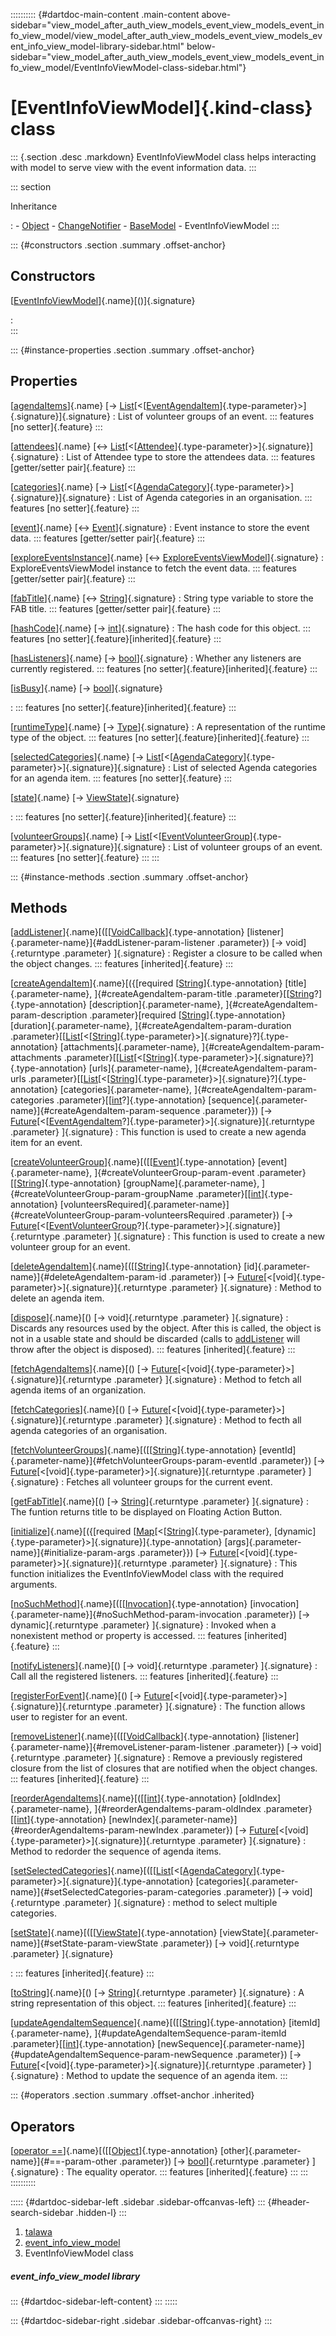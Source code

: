 :::::::::: {#dartdoc-main-content .main-content above-sidebar="view_model_after_auth_view_models_event_view_models_event_info_view_model/view_model_after_auth_view_models_event_view_models_event_info_view_model-library-sidebar.html" below-sidebar="view_model_after_auth_view_models_event_view_models_event_info_view_model/EventInfoViewModel-class-sidebar.html"}
<div>

# [EventInfoViewModel]{.kind-class} class

</div>

::: {.section .desc .markdown}
EventInfoViewModel class helps interacting with model to serve view with
the event information data.
:::

::: section

Inheritance

:   -   [Object](https://api.flutter.dev/flutter/dart-core/Object-class.html)
    -   [ChangeNotifier](https://api.flutter.dev/flutter/foundation/ChangeNotifier-class.html)
    -   [BaseModel](../view_model_base_view_model/BaseModel-class.html)
    -   EventInfoViewModel
:::

::: {#constructors .section .summary .offset-anchor}
## Constructors

[[EventInfoViewModel](../view_model_after_auth_view_models_event_view_models_event_info_view_model/EventInfoViewModel/EventInfoViewModel.html)]{.name}[()]{.signature}

:   
:::

::: {#instance-properties .section .summary .offset-anchor}
## Properties

[[agendaItems](../view_model_after_auth_view_models_event_view_models_event_info_view_model/EventInfoViewModel/agendaItems.html)]{.name} [→ [List](https://api.flutter.dev/flutter/dart-core/List-class.html)[\<[[EventAgendaItem](../models_events_event_agenda_item/EventAgendaItem-class.html)]{.type-parameter}\>]{.signature}]{.signature}
:   List of volunteer groups of an event.
    ::: features
    [no setter]{.feature}
    :::

[[attendees](../view_model_after_auth_view_models_event_view_models_event_info_view_model/EventInfoViewModel/attendees.html)]{.name} [↔ [List](https://api.flutter.dev/flutter/dart-core/List-class.html)[\<[[Attendee](../models_events_event_model/Attendee-class.html)]{.type-parameter}\>]{.signature}]{.signature}
:   List of Attendee type to store the attendees data.
    ::: features
    [getter/setter pair]{.feature}
    :::

[[categories](../view_model_after_auth_view_models_event_view_models_event_info_view_model/EventInfoViewModel/categories.html)]{.name} [→ [List](https://api.flutter.dev/flutter/dart-core/List-class.html)[\<[[AgendaCategory](../models_events_event_agenda_category/AgendaCategory-class.html)]{.type-parameter}\>]{.signature}]{.signature}
:   List of Agenda categories in an organisation.
    ::: features
    [no setter]{.feature}
    :::

[[event](../view_model_after_auth_view_models_event_view_models_event_info_view_model/EventInfoViewModel/event.html)]{.name} [↔ [Event](../models_events_event_model/Event-class.html)]{.signature}
:   Event instance to store the event data.
    ::: features
    [getter/setter pair]{.feature}
    :::

[[exploreEventsInstance](../view_model_after_auth_view_models_event_view_models_event_info_view_model/EventInfoViewModel/exploreEventsInstance.html)]{.name} [↔ [ExploreEventsViewModel](../view_model_after_auth_view_models_event_view_models_explore_events_view_model/ExploreEventsViewModel-class.html)]{.signature}
:   ExploreEventsViewModel instance to fetch the event data.
    ::: features
    [getter/setter pair]{.feature}
    :::

[[fabTitle](../view_model_after_auth_view_models_event_view_models_event_info_view_model/EventInfoViewModel/fabTitle.html)]{.name} [↔ [String](https://api.flutter.dev/flutter/dart-core/String-class.html)]{.signature}
:   String type variable to store the FAB title.
    ::: features
    [getter/setter pair]{.feature}
    :::

[[hashCode](https://api.flutter.dev/flutter/dart-core/Object/hashCode.html)]{.name} [→ [int](https://api.flutter.dev/flutter/dart-core/int-class.html)]{.signature}
:   The hash code for this object.
    ::: features
    [no setter]{.feature}[inherited]{.feature}
    :::

[[hasListeners](https://api.flutter.dev/flutter/foundation/ChangeNotifier/hasListeners.html)]{.name} [→ [bool](https://api.flutter.dev/flutter/dart-core/bool-class.html)]{.signature}
:   Whether any listeners are currently registered.
    ::: features
    [no setter]{.feature}[inherited]{.feature}
    :::

[[isBusy](../view_model_base_view_model/BaseModel/isBusy.html)]{.name} [→ [bool](https://api.flutter.dev/flutter/dart-core/bool-class.html)]{.signature}

:   ::: features
    [no setter]{.feature}[inherited]{.feature}
    :::

[[runtimeType](https://api.flutter.dev/flutter/dart-core/Object/runtimeType.html)]{.name} [→ [Type](https://api.flutter.dev/flutter/dart-core/Type-class.html)]{.signature}
:   A representation of the runtime type of the object.
    ::: features
    [no setter]{.feature}[inherited]{.feature}
    :::

[[selectedCategories](../view_model_after_auth_view_models_event_view_models_event_info_view_model/EventInfoViewModel/selectedCategories.html)]{.name} [→ [List](https://api.flutter.dev/flutter/dart-core/List-class.html)[\<[[AgendaCategory](../models_events_event_agenda_category/AgendaCategory-class.html)]{.type-parameter}\>]{.signature}]{.signature}
:   List of selected Agenda categories for an agenda item.
    ::: features
    [no setter]{.feature}
    :::

[[state](../view_model_base_view_model/BaseModel/state.html)]{.name} [→ [ViewState](../enums_enums/ViewState.html)]{.signature}

:   ::: features
    [no setter]{.feature}[inherited]{.feature}
    :::

[[volunteerGroups](../view_model_after_auth_view_models_event_view_models_event_info_view_model/EventInfoViewModel/volunteerGroups.html)]{.name} [→ [List](https://api.flutter.dev/flutter/dart-core/List-class.html)[\<[[EventVolunteerGroup](../models_events_event_volunteer_group/EventVolunteerGroup-class.html)]{.type-parameter}\>]{.signature}]{.signature}
:   List of volunteer groups of an event.
    ::: features
    [no setter]{.feature}
    :::
:::

::: {#instance-methods .section .summary .offset-anchor}
## Methods

[[addListener](https://api.flutter.dev/flutter/foundation/ChangeNotifier/addListener.html)]{.name}[([[[VoidCallback](https://api.flutter.dev/flutter/dart-ui/VoidCallback.html)]{.type-annotation} [listener]{.parameter-name}]{#addListener-param-listener .parameter}) [→ void]{.returntype .parameter} ]{.signature}
:   Register a closure to be called when the object changes.
    ::: features
    [inherited]{.feature}
    :::

[[createAgendaItem](../view_model_after_auth_view_models_event_view_models_event_info_view_model/EventInfoViewModel/createAgendaItem.html)]{.name}[({[required [[String](https://api.flutter.dev/flutter/dart-core/String-class.html)]{.type-annotation} [title]{.parameter-name}, ]{#createAgendaItem-param-title .parameter}[[[String](https://api.flutter.dev/flutter/dart-core/String-class.html)?]{.type-annotation} [description]{.parameter-name}, ]{#createAgendaItem-param-description .parameter}[required [[String](https://api.flutter.dev/flutter/dart-core/String-class.html)]{.type-annotation} [duration]{.parameter-name}, ]{#createAgendaItem-param-duration .parameter}[[[List](https://api.flutter.dev/flutter/dart-core/List-class.html)[\<[[String](https://api.flutter.dev/flutter/dart-core/String-class.html)]{.type-parameter}\>]{.signature}?]{.type-annotation} [attachments]{.parameter-name}, ]{#createAgendaItem-param-attachments .parameter}[[[List](https://api.flutter.dev/flutter/dart-core/List-class.html)[\<[[String](https://api.flutter.dev/flutter/dart-core/String-class.html)]{.type-parameter}\>]{.signature}?]{.type-annotation} [urls]{.parameter-name}, ]{#createAgendaItem-param-urls .parameter}[[[List](https://api.flutter.dev/flutter/dart-core/List-class.html)[\<[[String](https://api.flutter.dev/flutter/dart-core/String-class.html)]{.type-parameter}\>]{.signature}?]{.type-annotation} [categories]{.parameter-name}, ]{#createAgendaItem-param-categories .parameter}[[[int](https://api.flutter.dev/flutter/dart-core/int-class.html)?]{.type-annotation} [sequence]{.parameter-name}]{#createAgendaItem-param-sequence .parameter}}) [→ [Future](https://api.flutter.dev/flutter/dart-core/Future-class.html)[\<[[EventAgendaItem](../models_events_event_agenda_item/EventAgendaItem-class.html)?]{.type-parameter}\>]{.signature}]{.returntype .parameter} ]{.signature}
:   This function is used to create a new agenda item for an event.

[[createVolunteerGroup](../view_model_after_auth_view_models_event_view_models_event_info_view_model/EventInfoViewModel/createVolunteerGroup.html)]{.name}[([[[Event](../models_events_event_model/Event-class.html)]{.type-annotation} [event]{.parameter-name}, ]{#createVolunteerGroup-param-event .parameter}[[[String](https://api.flutter.dev/flutter/dart-core/String-class.html)]{.type-annotation} [groupName]{.parameter-name}, ]{#createVolunteerGroup-param-groupName .parameter}[[[int](https://api.flutter.dev/flutter/dart-core/int-class.html)]{.type-annotation} [volunteersRequired]{.parameter-name}]{#createVolunteerGroup-param-volunteersRequired .parameter}) [→ [Future](https://api.flutter.dev/flutter/dart-core/Future-class.html)[\<[[EventVolunteerGroup](../models_events_event_volunteer_group/EventVolunteerGroup-class.html)?]{.type-parameter}\>]{.signature}]{.returntype .parameter} ]{.signature}
:   This function is used to create a new volunteer group for an event.

[[deleteAgendaItem](../view_model_after_auth_view_models_event_view_models_event_info_view_model/EventInfoViewModel/deleteAgendaItem.html)]{.name}[([[[String](https://api.flutter.dev/flutter/dart-core/String-class.html)]{.type-annotation} [id]{.parameter-name}]{#deleteAgendaItem-param-id .parameter}) [→ [Future](https://api.flutter.dev/flutter/dart-core/Future-class.html)[\<[void]{.type-parameter}\>]{.signature}]{.returntype .parameter} ]{.signature}
:   Method to delete an agenda item.

[[dispose](https://api.flutter.dev/flutter/foundation/ChangeNotifier/dispose.html)]{.name}[() [→ void]{.returntype .parameter} ]{.signature}
:   Discards any resources used by the object. After this is called, the
    object is not in a usable state and should be discarded (calls to
    [addListener](https://api.flutter.dev/flutter/foundation/ChangeNotifier/addListener.html)
    will throw after the object is disposed).
    ::: features
    [inherited]{.feature}
    :::

[[fetchAgendaItems](../view_model_after_auth_view_models_event_view_models_event_info_view_model/EventInfoViewModel/fetchAgendaItems.html)]{.name}[() [→ [Future](https://api.flutter.dev/flutter/dart-core/Future-class.html)[\<[void]{.type-parameter}\>]{.signature}]{.returntype .parameter} ]{.signature}
:   Method to fetch all agenda items of an organization.

[[fetchCategories](../view_model_after_auth_view_models_event_view_models_event_info_view_model/EventInfoViewModel/fetchCategories.html)]{.name}[() [→ [Future](https://api.flutter.dev/flutter/dart-core/Future-class.html)[\<[void]{.type-parameter}\>]{.signature}]{.returntype .parameter} ]{.signature}
:   Method to fecth all agenda categories of an organisation.

[[fetchVolunteerGroups](../view_model_after_auth_view_models_event_view_models_event_info_view_model/EventInfoViewModel/fetchVolunteerGroups.html)]{.name}[([[[String](https://api.flutter.dev/flutter/dart-core/String-class.html)]{.type-annotation} [eventId]{.parameter-name}]{#fetchVolunteerGroups-param-eventId .parameter}) [→ [Future](https://api.flutter.dev/flutter/dart-core/Future-class.html)[\<[void]{.type-parameter}\>]{.signature}]{.returntype .parameter} ]{.signature}
:   Fetches all volunteer groups for the current event.

[[getFabTitle](../view_model_after_auth_view_models_event_view_models_event_info_view_model/EventInfoViewModel/getFabTitle.html)]{.name}[() [→ [String](https://api.flutter.dev/flutter/dart-core/String-class.html)]{.returntype .parameter} ]{.signature}
:   The funtion returns title to be displayed on Floating Action Button.

[[initialize](../view_model_after_auth_view_models_event_view_models_event_info_view_model/EventInfoViewModel/initialize.html)]{.name}[({[required [[Map](https://api.flutter.dev/flutter/dart-core/Map-class.html)[\<[[String](https://api.flutter.dev/flutter/dart-core/String-class.html)]{.type-parameter}, [dynamic]{.type-parameter}\>]{.signature}]{.type-annotation} [args]{.parameter-name}]{#initialize-param-args .parameter}}) [→ [Future](https://api.flutter.dev/flutter/dart-core/Future-class.html)[\<[void]{.type-parameter}\>]{.signature}]{.returntype .parameter} ]{.signature}
:   This function initializes the EventInfoViewModel class with the
    required arguments.

[[noSuchMethod](https://api.flutter.dev/flutter/dart-core/Object/noSuchMethod.html)]{.name}[([[[Invocation](https://api.flutter.dev/flutter/dart-core/Invocation-class.html)]{.type-annotation} [invocation]{.parameter-name}]{#noSuchMethod-param-invocation .parameter}) [→ dynamic]{.returntype .parameter} ]{.signature}
:   Invoked when a nonexistent method or property is accessed.
    ::: features
    [inherited]{.feature}
    :::

[[notifyListeners](https://api.flutter.dev/flutter/foundation/ChangeNotifier/notifyListeners.html)]{.name}[() [→ void]{.returntype .parameter} ]{.signature}
:   Call all the registered listeners.
    ::: features
    [inherited]{.feature}
    :::

[[registerForEvent](../view_model_after_auth_view_models_event_view_models_event_info_view_model/EventInfoViewModel/registerForEvent.html)]{.name}[() [→ [Future](https://api.flutter.dev/flutter/dart-core/Future-class.html)[\<[void]{.type-parameter}\>]{.signature}]{.returntype .parameter} ]{.signature}
:   The function allows user to register for an event.

[[removeListener](https://api.flutter.dev/flutter/foundation/ChangeNotifier/removeListener.html)]{.name}[([[[VoidCallback](https://api.flutter.dev/flutter/dart-ui/VoidCallback.html)]{.type-annotation} [listener]{.parameter-name}]{#removeListener-param-listener .parameter}) [→ void]{.returntype .parameter} ]{.signature}
:   Remove a previously registered closure from the list of closures
    that are notified when the object changes.
    ::: features
    [inherited]{.feature}
    :::

[[reorderAgendaItems](../view_model_after_auth_view_models_event_view_models_event_info_view_model/EventInfoViewModel/reorderAgendaItems.html)]{.name}[([[[int](https://api.flutter.dev/flutter/dart-core/int-class.html)]{.type-annotation} [oldIndex]{.parameter-name}, ]{#reorderAgendaItems-param-oldIndex .parameter}[[[int](https://api.flutter.dev/flutter/dart-core/int-class.html)]{.type-annotation} [newIndex]{.parameter-name}]{#reorderAgendaItems-param-newIndex .parameter}) [→ [Future](https://api.flutter.dev/flutter/dart-core/Future-class.html)[\<[void]{.type-parameter}\>]{.signature}]{.returntype .parameter} ]{.signature}
:   Method to redorder the sequence of agenda items.

[[setSelectedCategories](../view_model_after_auth_view_models_event_view_models_event_info_view_model/EventInfoViewModel/setSelectedCategories.html)]{.name}[([[[List](https://api.flutter.dev/flutter/dart-core/List-class.html)[\<[[AgendaCategory](../models_events_event_agenda_category/AgendaCategory-class.html)]{.type-parameter}\>]{.signature}]{.type-annotation} [categories]{.parameter-name}]{#setSelectedCategories-param-categories .parameter}) [→ void]{.returntype .parameter} ]{.signature}
:   method to select multiple categories.

[[setState](../view_model_base_view_model/BaseModel/setState.html)]{.name}[([[[ViewState](../enums_enums/ViewState.html)]{.type-annotation} [viewState]{.parameter-name}]{#setState-param-viewState .parameter}) [→ void]{.returntype .parameter} ]{.signature}

:   ::: features
    [inherited]{.feature}
    :::

[[toString](https://api.flutter.dev/flutter/dart-core/Object/toString.html)]{.name}[() [→ [String](https://api.flutter.dev/flutter/dart-core/String-class.html)]{.returntype .parameter} ]{.signature}
:   A string representation of this object.
    ::: features
    [inherited]{.feature}
    :::

[[updateAgendaItemSequence](../view_model_after_auth_view_models_event_view_models_event_info_view_model/EventInfoViewModel/updateAgendaItemSequence.html)]{.name}[([[[String](https://api.flutter.dev/flutter/dart-core/String-class.html)]{.type-annotation} [itemId]{.parameter-name}, ]{#updateAgendaItemSequence-param-itemId .parameter}[[[int](https://api.flutter.dev/flutter/dart-core/int-class.html)]{.type-annotation} [newSequence]{.parameter-name}]{#updateAgendaItemSequence-param-newSequence .parameter}) [→ [Future](https://api.flutter.dev/flutter/dart-core/Future-class.html)[\<[void]{.type-parameter}\>]{.signature}]{.returntype .parameter} ]{.signature}
:   Method to update the sequence of an agenda item.
:::

::: {#operators .section .summary .offset-anchor .inherited}
## Operators

[[operator ==](https://api.flutter.dev/flutter/dart-core/Object/operator_equals.html)]{.name}[([[[Object](https://api.flutter.dev/flutter/dart-core/Object-class.html)]{.type-annotation} [other]{.parameter-name}]{#==-param-other .parameter}) [→ [bool](https://api.flutter.dev/flutter/dart-core/bool-class.html)]{.returntype .parameter} ]{.signature}
:   The equality operator.
    ::: features
    [inherited]{.feature}
    :::
:::
::::::::::

::::: {#dartdoc-sidebar-left .sidebar .sidebar-offcanvas-left}
::: {#header-search-sidebar .hidden-l}
:::

1.  [talawa](../index.html)
2.  [event_info_view_model](../view_model_after_auth_view_models_event_view_models_event_info_view_model/)
3.  EventInfoViewModel class

##### event_info_view_model library

::: {#dartdoc-sidebar-left-content}
:::
:::::

::: {#dartdoc-sidebar-right .sidebar .sidebar-offcanvas-right}
:::
